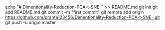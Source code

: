 echo "# Dimentionality-Reduction-PCA-t-SNE-" >> README.md
git init
git add README.md
git commit -m "first commit"
git remote add origin https://github.com/pranta123456/Dimentionality-Reduction-PCA-t-SNE-.git
git push -u origin master
                
